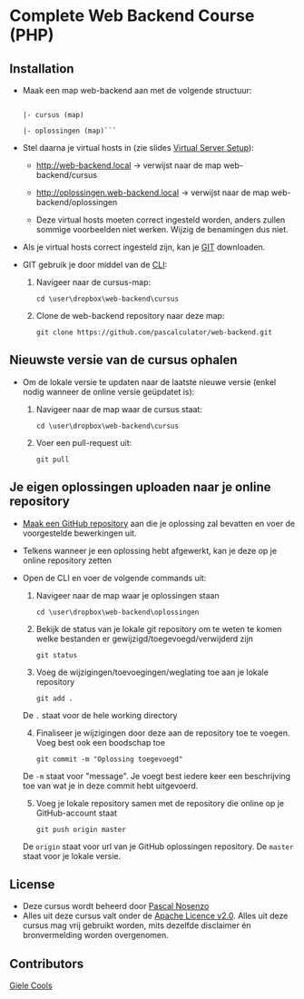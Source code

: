 Complete Web Backend Course (PHP)
===========

## Installation

  - Maak een map web-backend aan met de volgende structuur:

    ```web-backend (map)

    |- cursus (map)
    
    |- oplossingen (map)```

  - Stel daarna je virtual hosts in (zie slides [Virtual Server Setup](https://github.com/pascalculator/web-backend/blob/master/public/cursus/virtual-server-setup.pdf)):

    - http://web-backend.local -> verwijst naar de map web-backend/cursus
    - http://oplossingen.web-backend.local -> verwijst naar de map web-backend/oplossingen

    - Deze virtual hosts moeten correct ingesteld worden, anders zullen sommige voorbeelden niet werken. Wijzig de benamingen dus niet.

  - Als je virtual hosts correct ingesteld zijn, kan je [GIT](http://git-scm.com/) downloaden.

  - GIT gebruik je door middel van de [CLI](http://en.wikipedia.org/wiki/Command-line_interface):

    1. Navigeer naar de cursus-map:
    
       ````
       cd \user\dropbox\web-backend\cursus
       ````
    2. Clone de web-backend repository naar deze map:
       
       ````
       git clone https://github.com/pascalculator/web-backend.git
       ````



## Nieuwste versie van de cursus ophalen

  - Om de lokale versie te updaten naar de laatste nieuwe versie (enkel nodig wanneer de online versie geüpdatet is):
    1. Navigeer naar de map waar de cursus staat:
    
       ````
       cd \user\dropbox\web-backend\cursus
       ````
    2. Voer een pull-request uit:
       
       ````
       git pull
       ````

## Je eigen oplossingen uploaden naar je online repository

  - [Maak een GitHub repository](https://help.github.com/articles/create-a-repo) aan die je oplossing zal bevatten en voer de voorgestelde bewerkingen uit.

  - Telkens wanneer je een oplossing hebt afgewerkt, kan je deze op je online repository zetten

  - Open de CLI en voer de volgende commands uit:

    1. Navigeer naar de map waar je oplossingen staan
       ````
       cd \user\dropbox\web-backend\oplossingen
       ````

    2. Bekijk de status van je lokale git repository om te weten te komen welke bestanden er gewijzigd/toegevoegd/verwijderd zijn
       ````
       git status
       ````

    3. Voeg de wijzigingen/toevoegingen/weglating toe aan je lokale repository 
       ````
       git add .
       ````
    De `.` staat voor de hele working directory

    4. Finaliseer je wijzigingen door deze aan de repository toe te voegen. Voeg best ook een boodschap toe
       ````
       git commit -m "Oplossing toegevoegd"
       ````
    De `-m` staat voor "message". Je voegt best iedere keer een beschrijving toe van wat je in deze commit hebt uitgevoerd.

    5. Voeg je lokale repository samen met de repository die online op je GitHub-account staat
       ````
       git push origin master
       ````
    De `origin` staat voor url van je GitHub oplossingen repository. De `master` staat voor je lokale versie.

## License

  - Deze cursus wordt beheerd door [Pascal Nosenzo](mailto:info@pascalculator.be)
  - Alles uit deze cursus valt onder de [Apache Licence v2.0](http://www.apache.org/licenses/LICENSE-2.0.html). Alles uit deze cursus mag vrij gebruikt worden, mits dezelfde disclaimer én bronvermelding worden overgenomen.

## Contributors

[Giele Cools](https://github.com/GieleCools)
